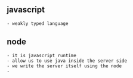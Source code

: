 ## javascript 
    - weakly typed language 
    
## node
    - it is javascript runtime 
    - allow us to use java inside the server side  
    - we write the server itself using the node 
    - 